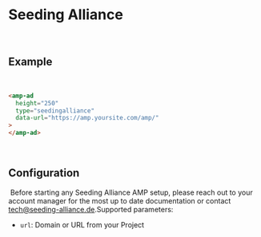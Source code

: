 <!---
Copyright 2016 The AMP HTML Authors. All Rights Reserved.

Licensed under the Apache License, Version 2.0 (the "License");
you may not use this file except in compliance with the License.
You may obtain a copy of the License at

      http://www.apache.org/licenses/LICENSE-2.0

Unless required by applicable law or agreed to in writing, software
distributed under the License is distributed on an "AS-IS" BASIS,
WITHOUT WARRANTIES OR CONDITIONS OF ANY KIND, either express or implied.
See the License for the specific language governing permissions and
limitations under the License.
-->

# Seeding Alliance

​

## Example

​

```html
<amp-ad
  height="250"
  type="seedingalliance"
  data-url="https://amp.yoursite.com/amp/"
>
</amp-ad>
```

​

## Configuration

​
Before starting any Seeding Alliance AMP setup, please reach out to your account manager for the most up to date documentation or contact [tech@seeding-alliance.de](mailto:tech@seeding-alliance.de).
​
Supported parameters:
​

-   `url`: Domain or URL from your Project
